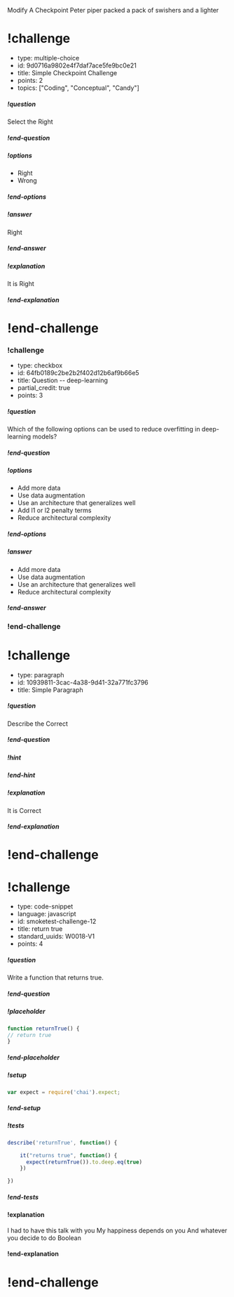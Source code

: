Modify A Checkpoint
Peter piper packed a pack of swishers and a lighter

# !challenge

* type: multiple-choice
* id: 9d0716a9802e4f7daf7ace5fe9bc0e21
* title: Simple Checkpoint Challenge
* points: 2
* topics: ["Coding", "Conceptual", "Candy"]

##### !question
Select the Right
##### !end-question

##### !options
- Right
- Wrong
##### !end-options

##### !answer
Right
##### !end-answer

##### !explanation
It is Right
##### !end-explanation

# !end-challenge


### !challenge

* type: checkbox
* id: 64fb0189c2be2b2f402d12b6af9b66e5
* title: Question -- deep-learning
* partial_credit: true
* points: 3

##### !question

Which of the following options can be used to reduce overfitting in deep-learning models?


##### !end-question

##### !options

*  Add more data
*  Use data augmentation
*  Use an architecture that generalizes well
*  Add l1 or l2 penalty terms
*  Reduce architectural complexity

##### !end-options

##### !answer

*  Add more data
*  Use data augmentation
*  Use an architecture that generalizes well
*  Reduce architectural complexity

##### !end-answer

### !end-challenge

# !challenge

* type: paragraph
* id: 10939811-3cac-4a38-9d41-32a771fc3796
* title: Simple Paragraph

##### !question
Describe the Correct
##### !end-question

##### !hint
##### !end-hint

##### !explanation
It is Correct
##### !end-explanation

# !end-challenge

# !challenge

* type: code-snippet
* language: javascript
* id: smoketest-challenge-12
* title: return true
* standard_uuids: W0018-V1
* points: 4

##### !question

Write a function that returns true.

##### !end-question

##### !placeholder

```js
function returnTrue() {
// return true
}
```

##### !end-placeholder

##### !setup
```js
var expect = require('chai').expect;
```
##### !end-setup

##### !tests

```js
describe('returnTrue', function() {

    it("returns true", function() {
      expect(returnTrue()).to.deep.eq(true)
    })

})
```
##### !end-tests

#### !explanation

I had to have this talk with you
My happiness depends on you
And whatever you decide to do
Boolean

#### !end-explanation

# !end-challenge
